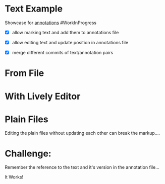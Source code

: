 # Text Example

Showcase for [annotations](edit:/src/client/annotations.js) #WorkInProgress

- [x] allow marking text and add them to annotations file
- [x] allow editing text and update position in annotations file
- [x] merge different commits of text/annotation pairs


<script>
import {AnnotatedText, Annotation, default as AnnotationSet} from "src/client/annotations.js"

var container = lively.query(this, "lively-container");
(async () => {
  var base = container.getDir()
  var textURL = base + "/text.txt"
  var annotationsURL = base + "/text.txt.l4a"


  var text = await textURL.fetchText()
  var annotationSource = await annotationsURL.fetchText() // JSONL format

  var annotatedText = new AnnotatedText(text, annotationSource)
  
  var html = annotatedText.toHTML()

  var textPre = document.createElement("pre")
  textPre.textContent = text

  var annotationsPre = document.createElement("pre")
  annotationsPre.textContent = annotationSource

  var markupPre = document.createElement("pre")
  markupPre.textContent = html
  
  var rendered = <div style="white-space: pre;"></div>
  rendered.innerHTML = html
  
  return <div>
    <h4>Text:</h4> {textPre}
    <h4>Annotations:</h4> {annotationsPre}
    <h4>Gernerated Markup:</h4> {markupPre}
    <h4>Rendered:</h4>
    {rendered}
  </div>
})()

</script>

# From File

<script>

(async () => {
  var text = await AnnotatedText.fromURL(
    "https://lively-kernel.org/lively4/lively4-jens/demos/annotations/text.txt",
    "https://lively-kernel.org/lively4/lively4-jens/demos/annotations/text.txt.l4a")
    
  return text.toHTML()    
})()
</script>

<script>
// #META #Example of Mini-Custom Editor, like in the first days of Lively4
(async () => {
  let textURL = "https://lively-kernel.org/lively4/lively4-jens/demos/annotations/text.txt"
  let annotationURL = "https://lively-kernel.org/lively4/lively4-jens/demos/annotations/text.txt.l4a"

  var editor = await (<lively-code-mirror style="width:800px; height:100px"></lively-code-mirror>)
  editor.mode = "text"
  var cm = editor.editor
  
  let text
  
  
  async function loadText() {
    text  = await AnnotatedText.fromURL(textURL, annotationURL)
    editor.value = text.text
    for(let ea of text.annotations) {
      ea.codeMirrorMark(cm)
    }
    lively.notify("loaded text")
  }
  await loadText()
  
  
  function markColor(color="yellow") {
    var from  = cm.indexFromPos(cm.getCursor("from"))
    var to  = cm.indexFromPos(cm.getCursor("to"))
  
    var annotation = new Annotation({from: from, to: to, name: "color", color: color})
    text.annotations.add(annotation)
    annotation.codeMirrorMark(cm)
   
  }
  
  async function saveText() {
    text.setText(editor.value) // annotatons are updated automatically...
  
    // #TODO, since we are in an editor session that supported annotations, we should extract the annotations 
    // back from code mirror, that saves us potentially unreliable "diff-match-patch" updating of index positions 
    // and can also handle copy and paste
    
    await text.saveToURL(textURL, annotationURL)
    lively.notify("saved text")
  }
  
    
  
  lively.sleep(1).then( () => cm.refresh()) // #hack... do force display?
  return <div>
          <div>
            <button click={evt=> loadText()}>load</button>
            <button click={evt=> saveText()}>save</button>
            <button click={evt=> markColor("lightblue")} style="color:lightblue">mark</button>
            <button click={evt=> markColor("yellow")} style="color:yellow">mark</button>
          </div>
          {editor}
        </div>
})()
</script>


# With Lively Editor

<script>

(async () => {
  var text = await AnnotatedText.fromURL(
    "https://lively-kernel.org/lively4/lively4-jens/demos/annotations/text.txt",
    "https://lively-kernel.org/lively4/lively4-jens/demos/annotations/text.txt.l4a")
    
  var p = document.createElement("pre")  
  p.textContent = text.toHTML()
  return p
})()
</script>

<script>
// #META #Example of Mini-Custom Editor, like in the first days of Lively4
(async () => {                     
  let textURL = "https://lively-kernel.org/lively4/lively4-jens/demos/annotations/text.txt"
  let text;
  let annotationsURL;

  let lastText;// for merging

  var livelyEditor = await (<lively-editor style="width:800px; height:100px"></lively-editor>)
  livelyEditor.addEventListener("loaded-file", async evt => {
      textURL = livelyEditor.getURL()
      annotationsURL = textURL + ".l4a" // or something else...
      
      
      // load annotated text in the version that was  last annotated
      text  = await AnnotatedText.fromURL(textURL, annotationsURL)
      
      // set current text and version, and update annotations accordingly 
      text.setText(evt.detail.text, evt.detail.version)
      
      text.annotations.renderCodeMirrorMarks(cm)
      
      lastText = text.clone()
      
  })
  async function saveAnnotations(textVersion) {
    text.setText(livelyEditor.getText(), textVersion)
    
    
    var response = await fetch(annotationsURL, {
      method: 'PUT', 
      body: text.annotations.toJSONL(),
      headers: {lastversion: text.annotations.lastVersion }
    })
    var newVersion = response.headers.get("fileversion");
    var conflictVersion = response.headers.get("conflictversion");  
    if (conflictVersion) {
        await solveAnnotationConflict(newVersion, conflictVersion)
    }
    text.annotations.renderCodeMirrorMarks(cm)
  }
  
  
  livelyEditor.addEventListener("saved-file", async evt => {
    saveAnnotations(evt.detail.version)
  })
  livelyEditor.addEventListener("solved-conflict", evt => {
    // we can ignore this, since it will be solved... by the editor
    lively.notify("TEXT CONFLICT " + evt.detail.version )
  })

  let solvingConflict;

  async function solveAnnotationConflict(newVersion, otherVersion) {
    // solveConflict
    if (solvingConflict) {
      lively.warn("prevent endless recursion in solving conflict?")
      return
    }
    
    lively.notify("CONFLICT " + otherVersion)
    
    var parentAnnotations = lastText.annotations
    var otherAnnotationsSource = await fetch(annotationsURL, {
      headers: { fileversion: otherVersion }
    }).then(r => r.text());
    var otherAnnotations = AnnotationSet.fromJSONL(otherAnnotationsSource)
  
    var myAnnotations = text.annotations
    
    // only when no text diff.....
    var mergedAnnotations =   myAnnotations.merge(otherAnnotations, parentAnnotations)
      
    text.annotations = mergedAnnotations
    text.annotations.renderCodeMirrorMarks(cm)
    text.annotations.lastVersion = otherVersion
    
    solvingConflict = true;
    let stats = {}
    try {
      await saveAnnotations()
    } finally {
      solvingConflict = false;
    }
  }

  livelyEditor.setURL(textURL)
  livelyEditor.loadFile()
  
  var cm = await livelyEditor.awaitEditor()
  
  function markColor(color="yellow") {
    var from  = cm.indexFromPos(cm.getCursor("from"))
    var to  = cm.indexFromPos(cm.getCursor("to"))  
    var annotation = new Annotation({from: from, to: to, name: "color", color: color})
    text.setText(livelyEditor.getText())
    text.annotations.add(annotation)
    annotation.codeMirrorMark(cm)
  }
  
  function clearAnnotations() {
    var from  = cm.indexFromPos(cm.getCursor("from"))
    var to  = cm.indexFromPos(cm.getCursor("to"))
  
    text.annotations.removeFromTo(from, to)
    text.annotations.renderCodeMirrorMarks(cm) 
  }  
     
  lively.sleep(1).then( () => cm.refresh()) // #hack... do force display?
  return <div>
          <div>
            <button click={evt=> markColor("lightblue")} style="color:lightblue">mark</button>
            <button click={evt=> markColor("yellow")} style="color:yellow">mark</button>
            <button click={evt=> clearAnnotations()} style="">clear</button>
          </div>
          {livelyEditor}
        </div>
})()
</script>


# Plain Files

Editing the plain files without updating each other can break the markup....

<script>
async function simpleFileEditor(textURL) {
  var editor = await (<lively-code-mirror style="width:800px; height:100px"></lively-code-mirror>)
  editor.mode = "text"

  async function loadText() {
    editor.value = await textURL.fetchText()
    lively.notify("loaded text")
  }
  await loadText()

  async function saveText() {
    await lively.files.saveFile(textURL, editor.value)
    lively.notify("saved text")
  }

  
  lively.sleep(1).then( () => {
    var cm = await editor.awaitEditor()
    cm.refresh()
  }) // #hack... do force display?  


  return <div>
        <div>
          <button click={evt=> loadText()}>load</button>
          <button click={evt=> saveText()}>save</button>
        </div>
        {editor}
      </div>
}
simpleFileEditor("https://lively-kernel.org/lively4/lively4-jens/demos/annotations/text.txt"  )
</script>

<script>
simpleFileEditor("https://lively-kernel.org/lively4/lively4-jens/demos/annotations/text.txt.l4a"  )
</script>

# Challenge:

Remember the reference to the text and it's version in the annotation file...

It Works!




